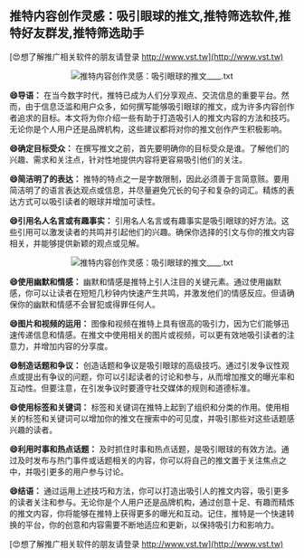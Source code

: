 ## **推特内容创作灵感：吸引眼球的推文,推特筛选软件,推特好友群发,推特筛选助手**

[😍想了解推广相关软件的朋友请登录 http://www.vst.tw](http://www.vst.tw)

 <center><img src="https://vst.tw/MP4/tuiguang/png/1.png" alt="推特内容创作灵感：吸引眼球的推文____.txt"></center>

**😄导语：**
在当今数字时代，推特已成为人们分享观点、交流信息的重要平台。然而，由于信息泛滥和用户众多，如何撰写能够吸引眼球的推文，成为许多内容创作者追求的目标。本文将为你介绍一些有助于打造吸引人的推文内容的方法和技巧。无论你是个人用户还是品牌机构，这些建议都将对你的推文创作产生积极影响。

**😄确定目标受众：**
在撰写推文之前，首先要明确你的目标受众是谁。了解他们的兴趣、需求和关注点，针对性地提供内容将更容易吸引他们的关注。

**😄简洁明了的表达：**
推特的特点之一是字数限制，因此必须善于言简意赅。要用简洁明了的语言表达观点或信息，并尽量避免冗长的句子和复杂的词汇。精炼的表达方式可以吸引读者的眼球并增加可读性。

**😄引用名人名言或有趣事实：**
引用名人名言或有趣事实是吸引眼球的好方法。这些引用可以激发读者的共鸣并引起他们的兴趣。确保你选择的引文与你的推文内容相关，并能够提供新颖的观点或见解。

 <center><img src="https://vst.tw/MP4/tuiguang/png/5.png" alt="推特内容创作灵感：吸引眼球的推文____.txt"></center>

**😄使用幽默和情感：**
幽默和情感是推特上引人注目的关键元素。通过使用幽默感，你可以让读者在短短几秒钟内快速产生共鸣，并激发他们的情感反应。但请确保你的幽默和情感不会冒犯或得罪任何人。

**😄图片和视频的运用：**
图像和视频在推特上具有很高的吸引力，因为它们能够迅速传递信息和情感。在推文中使用相关的图片或视频，可以更有效地吸引读者的注意力，并增加内容的分享度。

**😄制造话题和争议：**
创造话题和争议是吸引眼球的高级技巧。通过引发争议性观点或提出有争议的问题，你可以引起读者的讨论和参与，从而增加推文的曝光率和互动性。但要注意，在引发争议时要遵守社交媒体的规则和道德标准。

**😄使用标签和关键词：**
标签和关键词在推特上起到了组织和分类的作用。使用相关的标签和关键词可以增加你的推文在搜索中的可见度，并吸引那些对这些话题感兴趣的读者。

**😄利用时事和热点话题：**
及时抓住时事和热点话题，是吸引眼球的有效方法。通过及时发布与热门事件或话题相关的内容，你可以将自己的推文置于关注焦点之中，并吸引更多的用户参与讨论。

**😄结语：**
通过运用上述技巧和方法，你可以打造出吸引人的推文内容，吸引更多的读者关注和参与。无论你是个人用户还是品牌机构，通过创意十足、有趣而精炼的推文内容，你将能够在推特上获得更多的曝光和互动。记住，推特是一个快速转换的平台，你的创意和内容需要不断地适应和更新，以保持吸引力和影响力。

[😍想了解推广相关软件的朋友请登录 http://www.vst.tw](http://www.vst.tw)




